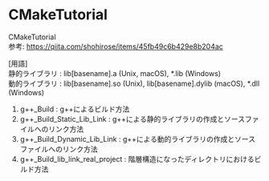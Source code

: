 # CMakeTutorial
CMakeTutorial</br>
参考: https://qiita.com/shohirose/items/45fb49c6b429e8b204ac </br>

[用語]</br>
静的ライブラリ : lib[basename].a (Unix, macOS), *.lib (Windows) </br>
動的ライブラリ : lib[basename].so (Unix), lib[basename].dylib (macOS), *.dll (Windows) </br>

1. g++_Build : g++によるビルド方法</br>
2. g++_Build_Static_Lib_Link : g++による静的ライブラリの作成とソースファイルへのリンク方法</br>
3. g++_Build_Dynamic_Lib_Link : g++による動的ライブラリの作成とソースファイルへのリンク方法</br>
4. g++_Build_lib_link_real_project : 階層構造になったディレクトリにおけるビルド方法</br>

